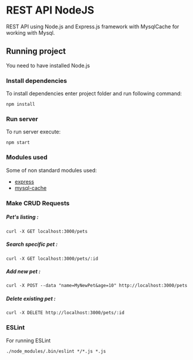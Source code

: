 # REST API NodeJS

REST API using Node.js and Express.js framework with MysqlCache for working with Mysql.

## Running project

You need to have installed Node.js

### Install dependencies

To install dependencies enter project folder and run following command:
```
npm install
```

### Run server

To run server execute:
```
npm start
```

### Modules used

Some of non standard modules used:

* [express](https://www.npmjs.com/package/express)
* [mysql-cache](https://www.npmjs.com/package/mysql-cache)

### Make CRUD Requests

##### Pet's listing :
```
curl -X GET localhost:3000/pets
```

##### Search specific pet :
```
curl -X GET localhost:3000/pets/:id
```

##### Add new pet :
````
curl -X POST --data "name=MyNewPet&age=10" http://localhost:3000/pets
````

##### Delete existing pet :
````
curl -X DELETE http://localhost:3000/pets/:id
````

### ESLint

For running ESLint
```
./node_modules/.bin/eslint */*.js *.js

```